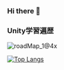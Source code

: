 ### Hi there 👋
### Unity学習遍歴
![roadMap_1@4x](https://user-images.githubusercontent.com/44295767/112768903-49d33680-9059-11eb-8e02-02510538109c.png)

[![Top Langs](https://github-readme-stats.vercel.app/api/top-langs/?username=julien120&layout=compact&count_private=true&theme=dracula&hide=asp,c%23&langs_count=8)](https://github.com/anuraghazra/github-readme-stats)
<!--
**julien120/julien120** is a ✨ _special_ ✨ repository because its `README.md` (this file) appears on your GitHub profile.

Here are some ideas to get you started:

- 🔭 I’m currently working on ...
- 🌱 I’m currently learning ...
- 👯 I’m looking to collaborate on ...
- 🤔 I’m looking for help with ...
- 💬 Ask me about ...
- 📫 How to reach me: ...
- 😄 Pronouns: ...
- ⚡ Fun fact: ...
-->
